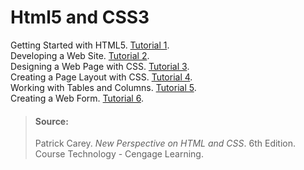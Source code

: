 # Html5 and CSS3

Getting Started with HTML5. [Tutorial 1](https://github.com/oliver507/html-and-css-basic/tree/getting_started).<br />
Developing a Web Site. [Tutorial 2](https://github.com/oliver507/html-and-css-basic/tree/devsites).<br />
Designing a Web Page with CSS. [Tutorial 3](https://github.com/oliver507/html-and-css-basic/tree/start_css).<br />
Creating a Page Layout with CSS. [Tutorial 4](https://github.com/oliver507/html-and-css-basic/tree/layout_css).<br />
Working with Tables and Columns. [Tutorial 5](https://github.com/oliver507/html-and-css-basic/tree/tables). <br />
Creating a Web Form. [Tutorial 6](https://github.com/oliver507/html-and-css-basic/tree/forms). <br />

>
> #### Source:
>
> Patrick Carey. *New Perspective on HTML and CSS*. 6th Edition. Course Technology - Cengage Learning.
>

